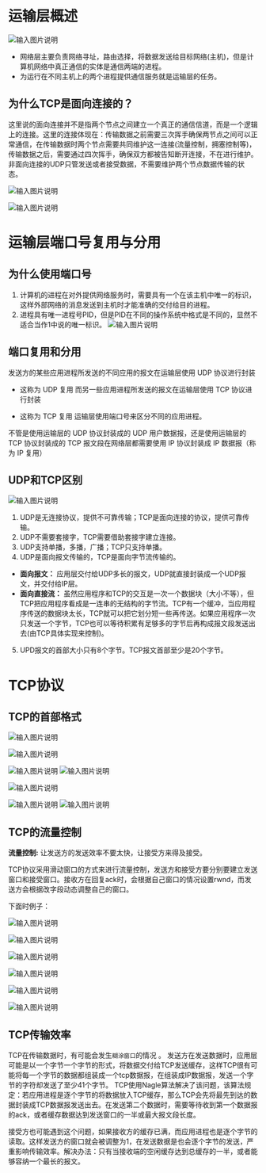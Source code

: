 



# 运输层概述
![输入图片说明](https://raw.githubusercontent.com/2985496686/-/master/imgs/%E4%BC%A0%E8%BE%93%E5%B1%82/13w46b0IuOdMUs4M.png)

- 网络层主要负责网络寻址，路由选择，将数据发送给目标网络(主机)，但是计算机网络中真正通信的实体是通信两端的进程。
- 为运行在不同主机上的两个进程提供通信服务就是运输层的任务。
## 为什么TCP是面向连接的？

这里说的面向连接并不是指两个节点之间建立一个真正的通信信道，而是一个逻辑上的连接。这里的连接体现在：传输数据之前需要三次挥手确保两节点之间可以正常通信，在传输数据时两个节点需要共同维护这一连接(流量控制，拥塞控制等)，传输数据之后，需要通过四次挥手，确保双方都被告知断开连接，不在进行维护。非面向连接的UDP只管发送或者接受数据，不需要维护两个节点数据传输的状态。


![输入图片说明](https://raw.githubusercontent.com/2985496686/-/master/imgs/%E4%BC%A0%E8%BE%93%E5%B1%82/rlaYS0BuSS8Uyaxn.png)

![输入图片说明](https://raw.githubusercontent.com/2985496686/-/master/imgs/%E4%BC%A0%E8%BE%93%E5%B1%82/PRXDvem5n9cZsKfL.png)


# 运输层端口号复用与分用

## 为什么使用端口号
1. 计算机的进程在对外提供网络服务时，需要具有一个在该主机中唯一的标识，这样外部网络的消息发送到主机时才能准确的交付给目的进程。
2. 进程具有唯一进程号PID，但是PID在不同的操作系统中格式是不同的，显然不适合当作1中说的唯一标识。
![输入图片说明](https://raw.githubusercontent.com/2985496686/-/master/imgs/%E4%BC%A0%E8%BE%93%E5%B1%82/NPQNWI2Z2FXKz99K.png)


## 端口复用和分用

发送方的某些应用进程所发送的不同应用的报文在运输层使用 UDP 协议进行封装

- 这称为 UDP 复用
而另一些应用进程所发送的报文在运输层使用 TCP 协议进行封装

- 这称为 TCP 复用
运输层使用端口号来区分不同的应用进程。

不管是使用运输层的 UDP 协议封装成的 UDP 用户数据报，还是使用运输层的 TCP 协议封装成的 TCP 报文段在网络层都需要使用 IP 协议封装成 IP 数据报（称为 IP 复用）


## UDP和TCP区别
![输入图片说明](https://raw.githubusercontent.com/2985496686/-/master/imgs/%E4%BC%A0%E8%BE%93%E5%B1%82/1O3C5NYHDv8k7Kii.png)
1. UDP是无连接协议，提供不可靠传输；TCP是面向连接的协议，提供可靠传输。
2. UDP不需要套接字，TCP需要借助套接字建立连接。
3. UDP支持单播，多播，广播；TCP只支持单播。
4. UDP是面向报文传输的，TCP是面向字节流传输的。

- **面向报文：** 应用层交付给UDP多长的报文，UDP就直接封装成一个UDP报文，并交付给IP层。
- **面向直接流：** 虽然应用程序和TCP的交互是一次一个数据块（大小不等），但TCP把应用程序看成是一连串的无结构的字节流。TCP有一个缓冲，当应用程序传送的数据块太长，TCP就可以把它划分短一些再传送。如果应用程序一次只发送一个字节，TCP也可以等待积累有足够多的字节后再构成报文段发送出去(由TCP具体实现来控制)。

5. UPD报文的首部大小只有8个字节。TCP报文首部至少是20个字节。

# TCP协议
## TCP的首部格式
![输入图片说明](https://raw.githubusercontent.com/2985496686/-/master/imgs/%E4%BC%A0%E8%BE%93%E5%B1%82/4A7yLkt4tNMLdEcK.png)


![输入图片说明](https://raw.githubusercontent.com/2985496686/-/master/imgs/%E4%BC%A0%E8%BE%93%E5%B1%82/dJ9hj1vwSmB2w0lm.png)

![输入图片说明](https://raw.githubusercontent.com/2985496686/-/master/imgs/%E4%BC%A0%E8%BE%93%E5%B1%82/Orz2RIcZ67NEer5U.png)
![输入图片说明](https://raw.githubusercontent.com/2985496686/-/master/imgs/%E4%BC%A0%E8%BE%93%E5%B1%82/d6Me5YhZaqWY2vXk.png)

![输入图片说明](https://raw.githubusercontent.com/2985496686/-/master/imgs/%E4%BC%A0%E8%BE%93%E5%B1%82/LTSBwQEkvyY04tDk.png)

![输入图片说明](https://raw.githubusercontent.com/2985496686/-/master/imgs/%E4%BC%A0%E8%BE%93%E5%B1%82/aCOwiszoPei7FoUs.png)
![输入图片说明](https://raw.githubusercontent.com/2985496686/-/master/imgs/%E4%BC%A0%E8%BE%93%E5%B1%82/vxzcAqncbfKThpnx.png)


## TCP的流量控制

**流量控制:** 让发送方的发送效率不要太快，让接受方来得及接受。

TCP协议采用滑动窗口的方式来进行流量控制，发送方和接受方要分别要建立发送窗口和接受窗口。接收方在回复ack时，会根据自己窗口的情况设置rwnd，而发送方会根据改字段动态调整自己的窗口。

下面时例子：

![输入图片说明](https://raw.githubusercontent.com/2985496686/-/master/imgs/%E4%BC%A0%E8%BE%93%E5%B1%82/0T80y2boKTuJ9K26.png)

![输入图片说明](https://raw.githubusercontent.com/2985496686/-/master/imgs/%E4%BC%A0%E8%BE%93%E5%B1%82/K0VhWacCLn0wDCCB.png)

![输入图片说明](https://raw.githubusercontent.com/2985496686/-/master/imgs/%E4%BC%A0%E8%BE%93%E5%B1%82/AsA5AtwEkxBoD68u.png)

![输入图片说明](https://raw.githubusercontent.com/2985496686/-/master/imgs/%E4%BC%A0%E8%BE%93%E5%B1%82/wRwJlpIfik0298Xd.png)

![输入图片说明](https://raw.githubusercontent.com/2985496686/-/master/imgs/%E4%BC%A0%E8%BE%93%E5%B1%82/ABTIzN96BrU8hF1O.png)

![输入图片说明](https://raw.githubusercontent.com/2985496686/-/master/imgs/%E4%BC%A0%E8%BE%93%E5%B1%82/Y6rfpv9zOkASrPA8.png)

## TCP传输效率

TCP在传输数据时，有可能会发生``糊涂窗口``的情况 。
发送方在发送数据时，应用层可能是以一个字节一个字节的形式，将数据交付给TCP发送缓存，这样TCP很有可能将每一个字节的数据都组装成一个tcp数据报，在组装成IP数据报，发送一个字节的字符却发送了至少41个字节。
TCP使用Nagle算法解决了该问题，该算法规定：若应用进程是逐个字节的将数据放入TCP缓存，那么TCP会先将最先到达的数据封装成TCP数据报发送出去。在发送第二个数据时，需要等待收到第一个数据报的ack，或者缓存数据达到发送窗口的一半或最大报文段长度。

接受方也可能遇到这个问题，如果接收方的缓存已满，而应用进程也是逐个字节的读取。这样发送方的窗口就会被调整为1，在发送数据是也会逐个字节的发送，严重影响传输效率。解决办法：只有当接收端的空闲缓存达到总缓存的一半，或者能够容纳一个最长的报文。
















































































































































































































































































































































































































































































































































































































































































































































































































































































































































































































































































































































































































































































































































































































































































































































































































<!--stackedit_data:
eyJoaXN0b3J5IjpbNDU5MTIzNDQ1LDEwMDYxODA3ODUsMTQ1MT
QyNDk3MSwtMjA2MDg2MjA2NywyNDgzODE3MTEsLTk2MTUyMzcy
NSwtMTI4Mzk1NjgwNyw4NDA4MDM2MjYsLTE0MTI1NjQ5MDIsLT
E5Njk5MTMzNTUsODg1MTA1NTQyLC0xNjk5NTM5ODgxLC05OTAw
OTIzMTVdfQ==
-->
